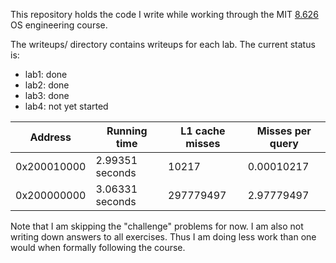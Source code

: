 This repository holds the code I write while working through the MIT
[8.626](https://pdos.csail.mit.edu/6.828/2016/) OS engineering course.

The writeups/ directory contains writeups for each lab. The current status is:
- lab1: done
- lab2: done
- lab3: done
- lab4: not yet started

| Address     | Running time    | L1 cache misses | Misses per query |
|-------------|-----------------|-----------------|------------------|
| 0x200010000 | 2.99351 seconds | 10217           | 0.00010217       |
| 0x200000000 | 3.06331 seconds | 297779497       | 2.97779497       |

Note that I am skipping the "challenge" problems for now. I am also not
writing down answers to all exercises. Thus I am doing less work than
one would when formally following the course.

